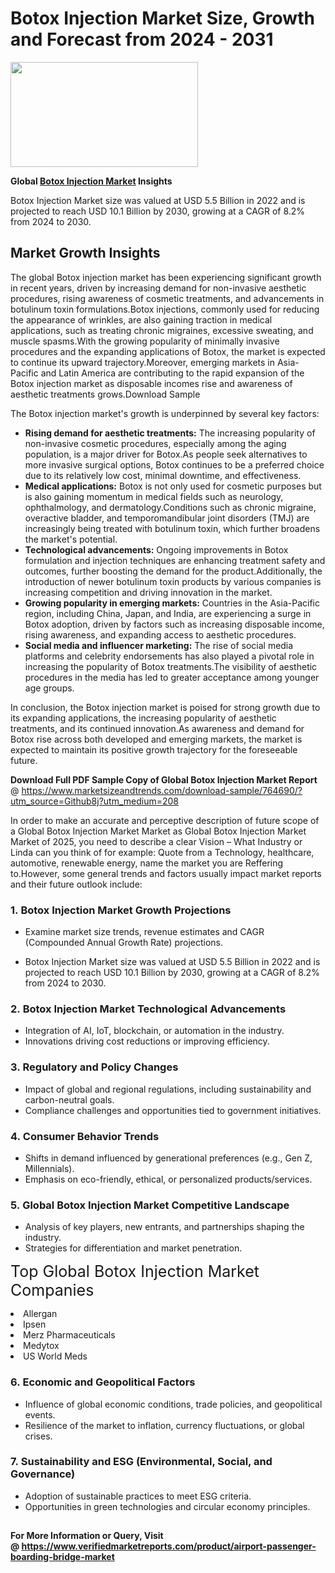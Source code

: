 <H1>Botox Injection Market Size, Growth and Forecast from 2024 - 2031</H1><img class="aligncenter size-medium wp-image-584254" src="https://thirdeyenews.in/wp-content/uploads/2024/09/Global-Market-Research-300x168.jpeg" alt="" width="300" height="168" /><p><strong>Global&nbsp;<a href="https://www.marketsizeandtrends.com/download-sample/764690/?utm_source=Github8j?utm_medium=208">Botox Injection Market</a> Insights</strong></p><p>Botox Injection Market size was valued at USD 5.5 Billion in 2022 and is projected to reach USD 10.1 Billion by 2030, growing at a CAGR of 8.2% from 2024 to 2030.</p><p><h2>Market Growth Insights</h2> <p>The global Botox injection market has been experiencing significant growth in recent years, driven by increasing demand for non-invasive aesthetic procedures, rising awareness of cosmetic treatments, and advancements in botulinum toxin formulations.Botox injections, commonly used for reducing the appearance of wrinkles, are also gaining traction in medical applications, such as treating chronic migraines, excessive sweating, and muscle spasms.With the growing popularity of minimally invasive procedures and the expanding applications of Botox, the market is expected to continue its upward trajectory.Moreover, emerging markets in Asia-Pacific and Latin America are contributing to the rapid expansion of the Botox injection market as disposable incomes rise and awareness of aesthetic treatments grows.Download Sample </p> <p>The Botox injection market's growth is underpinned by several key factors: <ul> <li><strong>Rising demand for aesthetic treatments:</strong> The increasing popularity of non-invasive cosmetic procedures, especially among the aging population, is a major driver for Botox.As people seek alternatives to more invasive surgical options, Botox continues to be a preferred choice due to its relatively low cost, minimal downtime, and effectiveness.</li> <li><strong>Medical applications:</strong> Botox is not only used for cosmetic purposes but is also gaining momentum in medical fields such as neurology, ophthalmology, and dermatology.Conditions such as chronic migraine, overactive bladder, and temporomandibular joint disorders (TMJ) are increasingly being treated with botulinum toxin, which further broadens the market's potential.</li> <li><strong>Technological advancements:</strong> Ongoing improvements in Botox formulation and injection techniques are enhancing treatment safety and outcomes, further boosting the demand for the product.Additionally, the introduction of newer botulinum toxin products by various companies is increasing competition and driving innovation in the market.</li> <li><strong>Growing popularity in emerging markets:</strong> Countries in the Asia-Pacific region, including China, Japan, and India, are experiencing a surge in Botox adoption, driven by factors such as increasing disposable income, rising awareness, and expanding access to aesthetic procedures.</li> <li><strong>Social media and influencer marketing:</strong> The rise of social media platforms and celebrity endorsements has also played a pivotal role in increasing the popularity of Botox treatments.The visibility of aesthetic procedures in the media has led to greater acceptance among younger age groups.</li> </ul> </p> <p>In conclusion, the Botox injection market is poised for strong growth due to its expanding applications, the increasing popularity of aesthetic treatments, and its continued innovation.As awareness and demand for Botox rise across both developed and emerging markets, the market is expected to maintain its positive growth trajectory for the foreseeable future.</p><p><span class=""><strong>Download Full PDF Sample Copy of Global Botox Injection Market Report</strong> @ <a href="https://www.marketsizeandtrends.com/download-sample/764690/?utm_source=Github8j?utm_medium=208" target="_blank">https://www.marketsizeandtrends.com/download-sample/764690/?utm_source=Github8j?utm_medium=208</a></span></p><p>In order to make an accurate and perceptive description of future scope of a Global&nbsp;Botox Injection Market Market as Global&nbsp;Botox Injection Market Market of 2025, you need to describe a clear Vision &ndash; What Industry or Linda can you think of for example: Quote from a Technology, healthcare, automotive, renewable energy, name the market you are Reffering to.However, some general trends and factors usually impact market reports and their future outlook include:</p><h3>1.&nbsp;<strong>Botox Injection Market Growth Projections</strong></h3><ul><li>Examine market size trends, revenue estimates and CAGR (Compounded Annual Growth Rate) projections.</li><li><p>Botox Injection Market size was valued at USD 5.5 Billion in 2022 and is projected to reach USD 10.1 Billion by 2030, growing at a CAGR of 8.2% from 2024 to 2030.</p></li></ul><h3>2.&nbsp;<strong>Botox Injection Market Technological Advancements</strong></h3><ul><li>Integration of AI, IoT, blockchain, or automation in the industry.</li><li>Innovations driving cost reductions or improving efficiency.</li></ul><h3>3.&nbsp;<strong>Regulatory and Policy Changes</strong></h3><ul><li>Impact of global and regional regulations, including sustainability and carbon-neutral goals.</li><li>Compliance challenges and opportunities tied to government initiatives.</li></ul><h3>4.&nbsp;<strong>Consumer Behavior Trends</strong></h3><ul><li>Shifts in demand influenced by generational preferences (e.g., Gen Z, Millennials).</li><li>Emphasis on eco-friendly, ethical, or personalized products/services.</li></ul><h3>5.&nbsp;<strong>Global Botox Injection Market Competitive Landscape</strong></h3><ul><li>Analysis of key players, new entrants, and partnerships shaping the industry.</li><li>Strategies for differentiation and market penetration.</li></ul><p data-pm-slice="1 1 []"><span style="color: inherit; font-family: inherit; font-size: 25px;">Top Global Botox Injection Market Companies</span></p><div class="" data-test-id=""><p><li>Allergan</li><li> Ipsen</li><li> Merz Pharmaceuticals</li><li> Medytox</li><li> US World Meds</li></p></div><h3>6.&nbsp;<strong>Economic and Geopolitical Factors</strong></h3><ul><li>Influence of global economic conditions, trade policies, and geopolitical events.</li><li>Resilience of the market to inflation, currency fluctuations, or global crises.</li></ul><h3>7.&nbsp;<strong>Sustainability and ESG (Environmental, Social, and Governance)</strong></h3><ul><li>Adoption of sustainable practices to meet ESG criteria.</li><li>Opportunities in green technologies and circular economy principles.</li></ul><h2><strong style="font-size: 14px;">For More Information or Query, Visit @&nbsp;</strong><a style="background-color: #ffffff; font-size: 14px;" href="https://www.marketsizeandtrends.com/report/botox-injection-market/" target="_blank">https://www.verifiedmarketreports.com/product/airport-passenger-boarding-bridge-market</a></h2>
